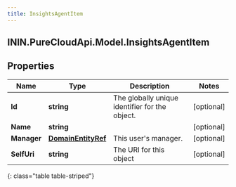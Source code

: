 ```yaml
---
title: InsightsAgentItem
---
```

## ININ.PureCloudApi.Model.InsightsAgentItem

## Properties

|Name | Type | Description | Notes|
|------------ | ------------- | ------------- | -------------|
| **Id** | **string** | The globally unique identifier for the object. | [optional] |
| **Name** | **string** |  | [optional] |
| **Manager** | [**DomainEntityRef**](DomainEntityRef.html) | This user&#39;s manager. | [optional] |
| **SelfUri** | **string** | The URI for this object | [optional] |
{: class="table table-striped"}


